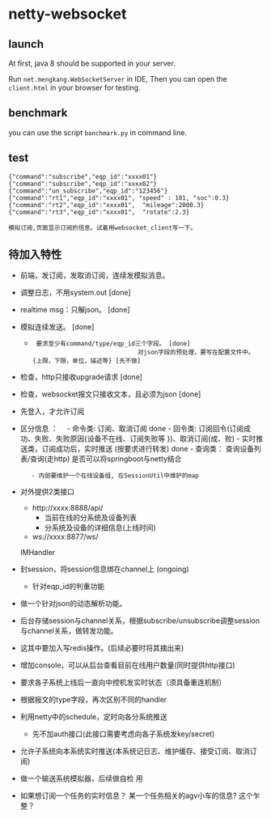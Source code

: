 # netty-websocket

## launch

At first, java 8 should be supported in your server.

Run `net.mengkang.WebSocketServer` in IDE, Then you can open the `client.html` in your browser for testing.

## benchmark

you can use the script `banchmark.py` in command line.

## test
	{"command":"subscribe","eqp_id":"xxxx01"}
	{"command":"subscribe","eqp_id":"xxxx02"}
	{"command":"un_subscribe","eqp_id":"123456"}
	{"command":"rt1","eqp_id":"xxxx01", "speed" : 101, "soc":0.3}
	{"command":"rt2","eqp_id":"xxxx01",  "mileage":2000.3}
	{"command":"rt3","eqp_id":"xxxx01",  "rotate":2.3}
	
	模拟订阅,页面显示订阅的信息。试着用websocket_client写一下。
	
## 待加入特性
   - 前端，发订阅，发取消订阅，连续发模拟消息。
   - 调整日志，不用system.out  [done]
   - realtime msg：只解json。 [done]
   - 模拟连续发送。 [done]
   
       -      要求至少有command/type/eqp_id三个字段。 [done]
                                          对json字段的预处理，要写在配置文件中。{上限，下限，单位，描述等} [先不做]
   - 检查，http只接收upgrade请求  [done]
   - 检查，websocket报文只接收文本，且必须为json [done]
   - 先登入，才允许订阅
   - 区分信息 ：　
            - 命令类: 订阅、取消订阅   done
            - 回令类: 订阅回令(订阅成功、失败、失败原因{设备不在线、订阅失败等 })、取消订阅(成、败)
            - 实时推送类，订阅成功后，实时推送 (按要求进行转发) done
            - 查询类：   查询设备列表/查询(走http) 
                                                             是否可以将springboot与netty结合
   			
   			- 内部要维护一个在线设备组, 在SessionUtil中维护的map
   				
   - 对外提供2类接口
      - http://xxxx:8888/api/
      	  - 当前在线的分系统及设备列表
      	  - 分系统及设备的详细信息(上线时间)
      - ws://xxxx:8877/ws/

      IMHandler
   - 封session，将session信息绑在channel上 (ongoing)
     - 针对eqp_id的判重功能
     
   - 做一个针对json的动态解析功能。
   - 后台存储session与channel关系，根据subscribe/unsubscribe调整session与channel关系，做转发功能。
   - 这其中要加入写redis操作。(后续必要时将其摘出来)
   - 增加console，可以从后台查看目前在线用户数量(同时提供http接口)   
   - 要求各子系统上线后一直向中控机发实时状态（须具备重连机制）
   - 根据报文的type字段，再次区别不同的handler
   - 利用netty中的schedule，定时向各分系统推送
   		- 先不加auth接口(此接口需要考虑向各子系统发key/secret)
   - 允许子系统向本系统实时推送(本系统记日志、维护缓存、接受订阅、取消订阅)
   - 做一个输送系统模拟器，后续做自检 用
   - 如果想订阅一个任务的实时信息？ 某一个任务相关的agv小车的信息? 这个乍整？ 